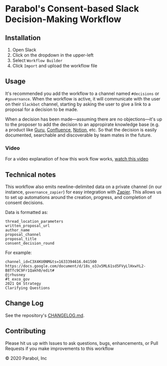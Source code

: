 # Parabol's Consent-based Slack Decision-Making Workflow

## Installation

1. Open Slack
2. Click on the dropdown in the upper-left
3. Select `Workflow Builder`
4. Click `Import` and upload the workflow file

## Usage

It's recommended you add the workflow to a channel named `#decisions` or `#governance`.
When the workflow is active, it will communicate with the user on their `Slackbot` channel,
starting by asking the user to give a link to a proposal for a decision to be made.

When a decision has been made—assuming there are no objections—it's up to the proposer to
add the decision to an appropirate knowledge base (e.g. a product like
[Guru](https://getguru.com), [Confluence](https://youtu.be/vGQY95IZpLo),
[Notion](https://notion.so), etc. So that the decision is easily documented, searchable and
discoverable by team mates in the future.

### Video

For a video explanation of how this work flow works,
[watch this video](https://youtu.be/vGQY95IZpLo)

## Technical notes

This workflow also emits newline-delimited data on a private channel (in our instance,
`governance_zapier`) for easy integration with [Zapier](https://zapier.com).  This
allows us to set up automations around the creation, progress, and completion of
consent decisions.

Data is formatted as:


```
thread_location_parameters
written_proposal_url
author_name
proposal_channel
proposal_title
consent_decision_round
```

For example:

```
channel_id=C3X4KU0NM&ts=1633394616.041500
https://docs.google.com/document/d/18s_o3Jx5ML61sd5FVyLlHxwYL2-B8Tfc9C9Fr1Qakh0/edit#
@jrhusney
#t_exco_gov
2021 Q4 Strategy
Clarifying Questions
```



## Change Log

See the repository's [CHANGELOG.md](./CHANGELOG.md).

## Contributing

Please hit us up with Issues to ask questions, bugs, enhancements, or Pull Requests if you
make improvements to this workflow

© 2020 Parabol, Inc
